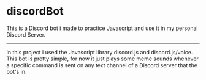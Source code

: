 # discordBot
This is a Discord bot i made to practice Javascript and use it in my personal Discord Server.
<hr>

In this project i used the Javascript library discord.js and discord.js/voice.<br>
This bot is pretty simple, for now it just plays some meme sounds whenever a specific command is sent on any text channel of a Discord server that the bot's in.
